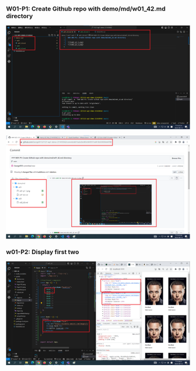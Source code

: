 ### W01-P1: Create Github repo with demo/md/w01_42.md directory

![](w01-p1-1.png)

![](w01-p1-2.png)

### w01-P2: Display first two <Book />

![](w01-p2.png)

